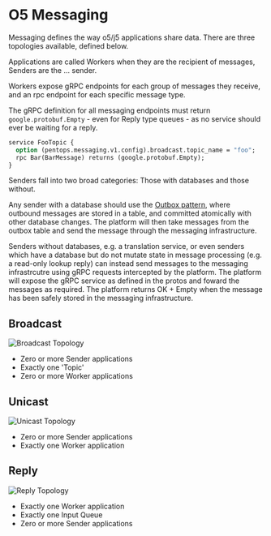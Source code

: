 O5 Messaging
============

Messaging defines the way o5/j5 applications share data. There are three
topologies available, defined below.

Applications are called Workers when they are the recipient of messages, Senders
are the ... sender.

Workers expose gRPC endpoints for each group of messages they receive, and an
rpc endpoint for each specific message type.

The gRPC definition for all messaging endpoints must return
`google.protobuf.Empty` - even for Reply type queues - as no service should ever
be waiting for a reply.

```proto
service FooTopic {
  option (pentops.messaging.v1.config).broadcast.topic_name = "foo";
  rpc Bar(BarMessage) returns (google.protobuf.Empty);
}
```

Senders fall into two broad categories: Those with databases and those without.

Any sender with a database should use the [Outbox
pattern](https://microservices.io/patterns/data/transactional-outbox.html),
where outbound messages are stored in a table, and committed atomically with
other database changes. The platform will then take messages from the outbox
table and send the message through the messaging infrastructure.

Senders without databases, e.g. a translation service, or even senders which
have a database but do not mutate state in message processing (e.g. a read-only
lookup reply) can instead send messages to the messaging infrastrcutre using
gRPC requests intercepted by the platform. The platform will expose the gRPC
service as defined in the protos and foward the messages as required. The
platform returns OK + Empty when the message has been safely stored in the
messaging infrastructure.

## Broadcast

![Broadcast Topology](https://user-images.githubusercontent.com/1665328/236639414-c8e07738-b2ff-4769-91b7-ff741a267884.png)

- Zero or more Sender applications
- Exactly one 'Topic'
- Zero or more Worker applications

## Unicast

![Unicast Topology](https://user-images.githubusercontent.com/1665328/236639416-86a7f6db-30c9-4b21-8113-1bf6c0fdacc2.png)

- Zero or more Sender applications
- Exactly one Worker application

## Reply

![Reply Topology](https://user-images.githubusercontent.com/1665328/236639378-bfbef3bf-e2ab-4f12-bf7e-fa5b1c856440.png)

- Exactly one Worker application
- Exactly one Input Queue
- Zero or more Sender applications
